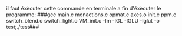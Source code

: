 il faut éxècuter cette commande en terminale a fin d'éxècuter le programme:
      ###gcc main.c monactions.c opmat.c axes.o init.c ppm.c  switch_blend.o  switch_light.o VM_init.c -lm -lGL -lGLU -lglut -o test;./test###